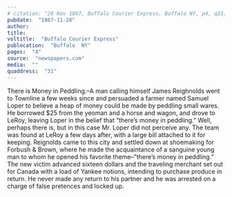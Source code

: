 ```yaml
---
# citation: "26 Nov 1867, Buffalo Courier Express, Buffalo NY, p4, q31, newspapers.com."
pubdate:  "1867-11-26"
author: 
title: 
voltitle:  "Buffalo Courier Express"
publocation:  "Buffalo  NY"
pages:  "4"
source:  "newspapers.com"
media:  ""
quaddress:  "31"
---
```

There is Money in Peddling.–A man calling himself James Reighnolds went to Townline a few weeks since and persuaded a farmer named Samuel Loper to believe a heap of money could be made by peddling small wares. He borrowed $25 from the yeoman and a horse and wagon, and drove to LeRoy, leaving Loper in the belief that “there’s money in peddling.” Well, perhaps there is, but in this case Mr. Loper did not perceive any. The team was found at LeRoy a few days after, with a large bill attached to it for keeping. Reignolds came to this city and settled down at shoemaking for Forbush & Brown, where he made the acquaintance of a sanguine young man to whom he opened his favorite theme–”there’s money in peddling.” The new victim advanced sixteen dollars and the traveling merchant set out for Canada with a load of Yankee notions, intending to purchase produce in return. He never made any return to his partner and he was arrested on a charge of false pretences and locked up.
 
